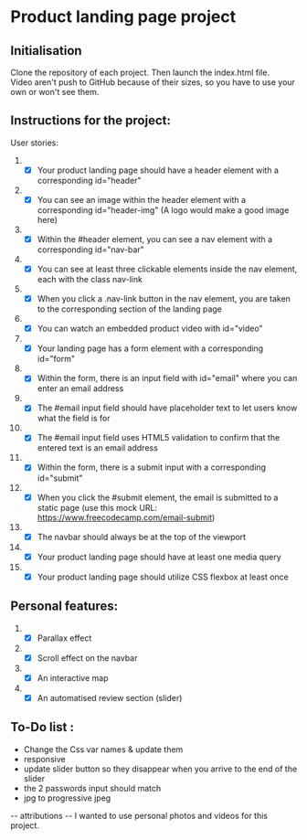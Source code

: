 # Product landing page project
## Initialisation
Clone the repository of each project. Then launch the index.html file.\
Video aren't push to GitHub because of their sizes, so you have to use your own or won't see them.

## Instructions for the project:
User stories: 

1. - [x] Your product landing page should have a header element with a corresponding id="header"
2. - [x] You can see an image within the header element with a corresponding id="header-img" (A logo would make a good image here)
3. - [x] Within the #header element, you can see a nav element with a corresponding id="nav-bar"
4. - [x] You can see at least three clickable elements inside the nav element, each with the class nav-link
5. - [x] When you click a .nav-link button in the nav element, you are taken to the corresponding section of the landing page
6. - [x] You can watch an embedded product video with id="video"
7. - [x] Your landing page has a form element with a corresponding id="form"
8. - [x] Within the form, there is an input field with id="email" where you can enter an email address
9. - [x] The #email input field should have placeholder text to let users know what the field is for
10. - [x] The #email input field uses HTML5 validation to confirm that the entered text is an email address
11. - [x] Within the form, there is a submit input with a corresponding id="submit"
12. - [x] When you click the #submit element, the email is submitted to a static page (use this mock URL: https://www.freecodecamp.com/email-submit)
13. - [x] The navbar should always be at the top of the viewport
14. - [x] Your product landing page should have at least one media query
15. - [x] Your product landing page should utilize CSS flexbox at least once

## Personal features:
1. - [x] Parallax effect
2. - [x] Scroll effect on the navbar
3. - [x] An interactive map
4. - [x] An automatised review section (slider)

## To-Do list : 
- Change the Css var names & update them
- responsive
- update slider button so they disappear when you arrive to the end of the slider
- the 2 passwords input should match
- jpg to progressive jpeg

-- attributions --
I wanted to use personal photos and videos for this project.
